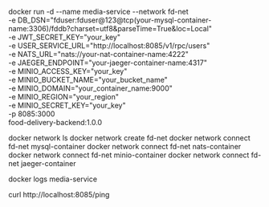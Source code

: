 docker run -d --name media-service --network fd-net \
  -e DB_DSN="fduser:fduser@123@tcp(your-mysql-container-name:3306)/fddb?charset=utf8&parseTime=True&loc=Local" \
  -e JWT_SECRET_KEY="your_key" \
  -e USER_SERVICE_URL="http://localhost:8085/v1/rpc/users" \
  -e NATS_URL="nats://your-nat-container-name:4222" \
  -e JAEGER_ENDPOINT="your-jaeger-container-name:4317" \
  -e MINIO_ACCESS_KEY="your_key" \
  -e MINIO_BUCKET_NAME="your_bucket_name" \
  -e MINIO_DOMAIN="your_container_name:9000" \
  -e MINIO_REGION="your_region" \
  -e MINIO_SECRET_KEY="your_key" \
  -p 8085:3000 \
  food-delivery-backend:1.0.0

docker network ls
docker network create fd-net
docker network connect fd-net mysql-container
docker network connect fd-net nats-container
docker network connect fd-net minio-container
docker network connect fd-net jaeger-container


docker logs media-service

curl http://localhost:8085/ping

